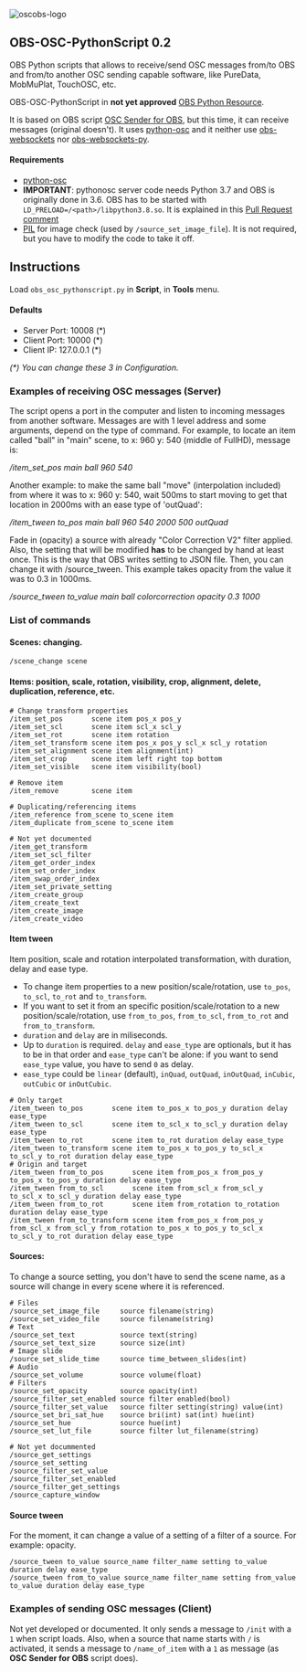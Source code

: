 ![oscobs-logo](https://user-images.githubusercontent.com/4954109/127521780-a654f51c-ec5f-450a-93af-c0c0de1ad81c.png)

## OBS-OSC-PythonScript 0.2
OBS Python scripts that allows to receive/send OSC messages from/to OBS and from/to another OSC sending capable software, like PureData, MobMuPlat, TouchOSC, etc.

OBS-OSC-PythonScript in **not yet approved** [OBS Python Resource](https://obsproject.com/forum/resources/obs-osc-pythonscript-0-1.1200/).

It is based on OBS script [OSC Sender for OBS](https://obsproject.com/forum/threads/osc-sender-for-obs.100618/), but this time, it can receive messages (original doesn't). It uses [python-osc](https://github.com/attwad/python-osc/ "Github attwad/python-osc") and it neither use [obs-websockets](https://github.com/Palakis/obs-websocket "Github Palakis/obs-websocket") nor [obs-websockets-py](https://github.com/Elektordi/obs-websocket-py "Github Elektordi/obs-websocket-py"). 

#### Requirements
- [python-osc](https://github.com/attwad/python-osc/)
- **IMPORTANT**: pythonosc server code needs Python 3.7 and OBS is originally done in 3.6. OBS has to be started with `LD_PRELOAD=/<path>/libpython3.8.so`. It is explained in this [Pull Request comment](https://github.com/obsproject/obs-studio/pull/3335#issuecomment-760255757)
- [PIL](https://pillow.readthedocs.io/en/stable/index.html) for image check (used by `/source_set_image_file`). It is not required, but you have to modify the code to take it off.

## Instructions
Load `obs_osc_pythonscript.py` in **Script**, in **Tools** menu.

#### Defaults
- Server Port: 10008 (\*)
- Client Port: 10000 (\*)
- Client IP: 127.0.0.1 (\*) 

*(\*) You can change these 3 in Configuration.*

### Examples of receiving OSC messages (Server)
The script opens a port in the computer and listen to incoming messages from another software. Messages are with 1 level address and some arguments, depend on the type of command. For example, to locate an item called "ball" in "main" scene, to x: 960 y: 540 (middle of FullHD), message is:

_/item_set_pos main ball 960 540_

Another example: to make the same ball "move" (interpolation included) from where it was to x: 960 y: 540, wait 500ms to start moving to get that location in 2000ms with an ease type of 'outQuad':

_/item_tween to_pos main ball 960 540 2000 500 outQuad_

Fade in (opacity) a source with already "Color Correction V2" filter applied. Also, the setting that will be modified **has** to be changed by hand at least once. This is the way that OBS writes setting to JSON file. Then, you can change it with /source_tween. This example takes opacity from the value it was to 0.3 in 1000ms.

_/source_tween to_value main ball colorcorrection opacity 0.3 1000_

### List of commands
#### Scenes: changing.
`/scene_change scene`
#### Items: position, scale, rotation, visibility, crop, alignment, delete, duplication, reference, etc.
```
# Change transform properties
/item_set_pos       scene item pos_x pos_y
/item_set_scl       scene item scl_x scl_y
/item_set_rot       scene item rotation
/item_set_transform scene item pos_x pos_y scl_x scl_y rotation
/item_set_alignment scene item alignment(int)
/item_set_crop      scene item left right top bottom
/item_set_visible   scene item visibility(bool)

# Remove item
/item_remove        scene item

# Duplicating/referencing items
/item_reference from_scene to_scene item
/item_duplicate from_scene to_scene item

# Not yet documented
/item_get_transform
/item_set_scl_filter
/item_get_order_index
/item_set_order_index
/item_swap_order_index
/item_set_private_setting
/item_create_group
/item_create_text
/item_create_image
/item_create_video
```
#### Item tween
Item position, scale and rotation interpolated transformation, with duration, delay and ease type.
- To change item properties to a new position/scale/rotation, use `to_pos`, `to_scl`, `to_rot` and `to_transform`.
- If you want to set it from an specific position/scale/rotation to a new position/scale/rotation, use `from_to_pos`, `from_to_scl`, `from_to_rot` and `from_to_transform`.
- `duration` and `delay` are in miliseconds.
- Up to `duration` is required. `delay` and `ease_type` are optionals, but it has to be in that order and `ease_type` can't be alone: if you want to send `ease_type` value, you have to send `0` as delay.
- `ease_type` could be `linear` (default), `inQuad`, `outQuad`, `inOutQuad`, `inCubic`, `outCubic` or `inOutCubic`.
```
# Only target
/item_tween to_pos       scene item to_pos_x to_pos_y duration delay ease_type
/item_tween to_scl       scene item to_scl_x to_scl_y duration delay ease_type
/item_tween to_rot       scene item to_rot duration delay ease_type
/item_tween to_transform scene item to_pos_x to_pos_y to_scl_x to_scl_y to_rot duration delay ease_type
# Origin and target
/item_tween from_to_pos       scene item from_pos_x from_pos_y to_pos_x to_pos_y duration delay ease_type
/item_tween from_to_scl       scene item from_scl_x from_scl_y to_scl_x to_scl_y duration delay ease_type
/item_tween from_to_rot       scene item from_rotation to_rotation duration delay ease_type
/item_tween from_to_transform scene item from_pos_x from_pos_y from_scl_x from_scl_y from_rotation to_pos_x to_pos_y to_scl_x to_scl_y to_rot duration delay ease_type
```
#### Sources:
To change a source setting, you don't have to send the scene name, as a source will change in every scene where it is referenced.
```
# Files
/source_set_image_file     source filename(string)
/source_set_video_file     source filename(string)
# Text
/source_set_text           source text(string)
/source_set_text_size      source size(int)
# Image slide
/source_set_slide_time     source time_between_slides(int)
# Audio
/source_set_volume         source volume(float)
# Filters
/source_set_opacity        source opacity(int)
/source_filter_set_enabled source filter enabled(bool)
/source_filter_set_value   source filter setting(string) value(int)
/source_set_bri_sat_hue    source bri(int) sat(int) hue(int)
/source_set_hue            source hue(int)
/source_set_lut_file       source filter lut_filename(string)

# Not yet docummented
/source_get_settings
/source_set_setting
/source_filter_set_value
/source_filter_set_enabled
/source_filter_get_settings
/source_capture_window
```
#### Source tween
For the moment, it can change a value of a setting of a filter of a source. For example: opacity.
```
/source_tween to_value source_name filter_name setting to_value duration delay ease_type
/source_tween from_to_value source_name filter_name setting from_value to_value duration delay ease_type
```

### Examples of sending OSC messages (Client)
Not yet developed or documented. It only sends a message to `/init` with a `1` when script loads. Also, when a source that name starts with `/` is activated, it sends a message to `/name_of_item` with a `1` as message (as **OSC Sender for OBS** script does).

